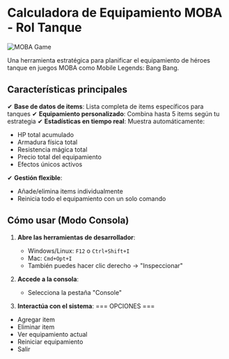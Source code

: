 # Calculadora de Equipamiento MOBA - Rol Tanque

![MOBA Game](https://img.icons8.com/color/96/000000/controller.png)

Una herramienta estratégica para planificar el equipamiento de héroes tanque en juegos MOBA como Mobile Legends: Bang Bang.

## Características principales

✔ **Base de datos de items**: Lista completa de items específicos para tanques
✔ **Equipamiento personalizado**: Combina hasta 5 items según tu estrategia
✔ **Estadísticas en tiempo real**: Muestra automáticamente:
   - HP total acumulado
   - Armadura física total
   - Resistencia mágica total
   - Precio total del equipamiento
   - Efectos únicos activos

✔ **Gestión flexible**:
   - Añade/elimina items individualmente
   - Reinicia todo el equipamiento con un solo comando

## Cómo usar (Modo Consola)

1. **Abre las herramientas de desarrollador**:
   - Windows/Linux: `F12` o `Ctrl+Shift+I`
   - Mac: `Cmd+Opt+I`
   - También puedes hacer clic derecho → "Inspeccionar"

2. **Accede a la consola**:
   - Selecciona la pestaña "Console"

3. **Interactúa con el sistema**:
=== OPCIONES ===
- Agregar item
- Eliminar item
- Ver equipamiento actual
- Reiniciar equipamiento
- Salir

